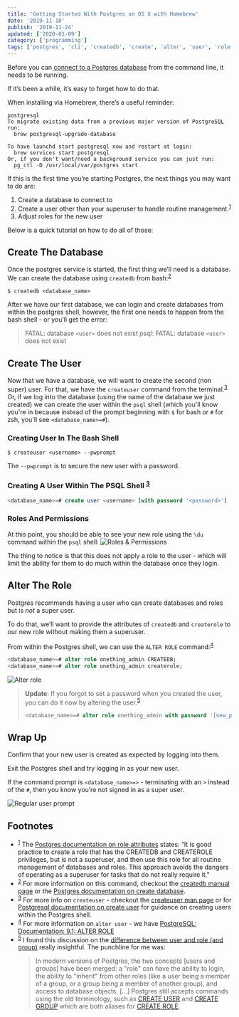 ```yaml
---
title: 'Getting Started With Postgres on OS X with Homebrew'
date: '2019-11-10'
publish: '2019-11-24'
updated: ['2020-01-09']
category: ['programming']
tags: ['postgres', 'cli', 'createdb', 'create', 'alter', 'user', 'role']
---
```


Before you can [connect to a Postgres database](../../2018-08-19/access-psql-via-shell/) from the command line, it needs to be running.

If it’s been a while, it’s easy to forget how to do that.

When installing via Homebrew, there’s a useful reminder:

```shell
postgresql
To migrate existing data from a previous major version of PostgreSQL run:
  brew postgresql-upgrade-database

To have launchd start postgresql now and restart at login:
  brew services start postgresql
Or, if you don't want/need a background service you can just run:
  pg_ctl -D /usr/local/var/postgres start
```

If this is the first time you’re starting Postgres, the next things you may want to do are:

1. Create a database to connect to
2. Create a user other than your superuser to handle routine management.<sup>[1](#footnotes)</sup><a id="fn1"></a>
3. Adjust roles for the new user

Below is a quick tutorial on how to do all of those:

## Create The Database

Once the postgres service is started, the first thing we’ll need is a database. We can create the database using `createdb` from bash:<sup>[2](#footnotes)</sup><a id="fn2"></a>

```shell
$ createdb <database_name>
```

After we have our first database, we can login and create databases from within the postgres shell, however, the first one needs to happen from the bash shell - or you’ll get the error:

> FATAL: database `<user>` does not exist
> psql: FATAL: database `<user>` does not exist

## Create The User

Now that we have a database, we will want to create the second (non super) user. For that, we have the `createuser` command from the terminal.<sup>[3](#footnotes)</sup><a id="fn3"></a> Or, if we log into the database (using the name of the database we just created) we can create the user within the `psql` shell (which you'll know you're in because instead of the prompt beginning with `$` for bash or `#` for zsh, you'll see `<database_name>=#`).

### Creating User In The Bash Shell

```shell
$ createuser <username> --pwprompt
```

The `--pwprompt` is to secure the new user with a password.

### Creating A User Within The PSQL Shell <sup>[3](#footnotes)</sup><a id="fn3"></a>

```sql
<database_name>=# create user <username> [with password '<password>']
```

### Roles And Permissions

At this point, you should be able to see your new role using the `\du` command within the `psql` shell:
![Roles & Permissions](./roles-and-permissions.png)

The thing to notice is that this does not apply a role to the user - which will limit the ability for them to do much within the database once they login.

## Alter The Role

Postgres recommends having a user who can create databases and roles but is _not_ a super user.

To do that, we’ll want to provide the attributes of `createdb` and `createrole` to our new role without making them a superuser.

From within the Postgres shell, we can use the `ALTER ROLE` command:<sup>[4](#footnotes)</sup><a id="fn4"></a>

```sql
<database_name>=# alter role onething_admin CREATEDB;
<database_name>=# alter role onething_admin createrole;
```

![Alter role](./alter-role.png)

> **Update**: If you forgot to set a password when you created the user, you can do it now by altering the user.<sup>[5](#footnotes)</sup><a id="fn5"></a>
>
> ```sql
> <database_name>=# alter role onething_admin with password '[new_password]';
> ```

## Wrap Up

Confirm that your new user is created as expected by logging into them.

Exit the Postgres shell and try logging in as your new user.

If the command prompt is `<database_name>=>` - terminating with an `>` instead of the `#`, then you know you’re not signed in as a super user.

![Regular user prompt](./regular-user-prompt.png)

## Footnotes

- <sup>[1](#fn1)</sup> The [Postgres documentation on role attributes](https://www.postgresql.org/docs/8.1/role-attributes.html) states: “It is good practice to create a role that has the CREATEDB and CREATEROLE privileges, but is not a superuser, and then use this role for all routine management of databases and roles. This approach avoids the dangers of operating as a superuser for tasks that do not really require it."
- <sup>[2](#fn2)</sup> For more information on this command, checkout the [createdb manual page](https://linux.die.net/man/1/createdb) or the [Postgres documentation on create database](https://www.tutorialspoint.com/postgresql/postgresql_create_database.htm).
- <sup>[3](#fn3)</sup> For more info on `createuser` - checkout the [createuser man page](https://linux.die.net/man/1/createuser) or for [Postgresql documentation on create user](https://www.postgresql.org/docs/8.0/sql-createuser.html) for guidance on creating users within the Postgres shell.
- <sup>[4](#fn4)</sup> For more information on `alter user` - we have [PostgreSQL: Documentation: 9.1: ALTER ROLE](https://www.postgresql.org/docs/9.1/sql-alterrole.html)
- <sup>[5](#fn5)</sup> I found this discussion on the [difference between user and role (and group)](https://stackoverflow.com/questions/27709456/what-is-the-difference-between-a-user-and-a-role) really insightful. The punchline for me was:
  > In modern versions of Postgres, the two concepts [users and groups] have been merged: a "role" can have the ability to login, the ability to "inherit" from other roles (like a user being a member of a group, or a group being a member of another group), and access to database objects.
  > [...]
  > Postgres still accepts commands using the old terminology, such as [CREATE USER](https://www.postgresql.org/docs/current/sql-createuser.html) and [CREATE GROUP](https://www.postgresql.org/docs/current/sql-creategroup.html) which are both aliases for [CREATE ROLE](https://www.postgresql.org/docs/current/sql-createrole.html).
